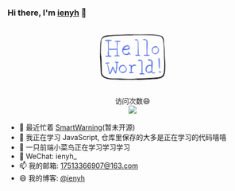 ### Hi there, I'm [ienyh](https://github.com/ienyh) 👋

<!--
**ienyh/ienyh** is a ✨ _special_ ✨ repository because its `README.md` (this file) appears on your GitHub profile.
Here are some ideas to get you started:
-->

<p align="center">
  <img src="https://github.com/ienyh/ienyh/blob/main/resourses/hello-world.gif" width="30%">
</p>

<p align="center"> 
  访问次数😄<br>
  <img src="https://profile-counter.glitch.me/ienyh/count.svg" />
</p>

- 🔭 最近忙着 [SmartWarning](https://github.com/ienyh/SmartWarning)(暂未开源)
- 🌱 我正在学习 JavaScript, 仓库里保存的大多是正在学习的代码嘻嘻
- 👯 一只前端小菜鸟正在学习学习学习
- 💬 WeChat: ienyh\_
- 📫 我的邮箱: 17513366907@163.com
- 😄 我的博客: [@ienyh](https://blog.csdn.net/qq_45265059)
<!--
- 🤔 I’m looking for help with ...

- ⚡ Fun fact: ...
  -->
